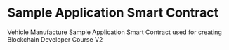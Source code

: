 # Sample Application Smart Contract
Vehicle Manufacture Sample Application Smart Contract used for creating Blockchain Developer Course V2 